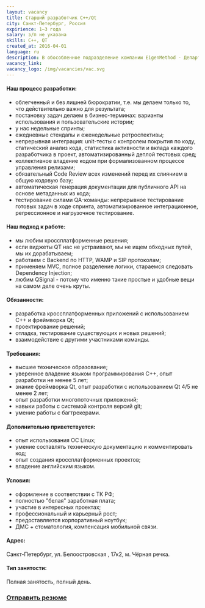```yaml
---
layout: vacancy
title: Старший разработчик С++/Qt
city: Санкт-Петербург, Россия
expirience: 1–3 года
salary: з/п не указана
skills: C++, QT
created_at: 2016-04-01
language: ru
description: В обособленное подразделение компании EigenMethod - Департамент разработки - требуется старший разработчик C++/Qt для участия в разработке высоконагруженного программно-аппаратного комплекса, имеющего кроссплатформенную клиентскую часть. Мы предлагаем работу в молодом и дружном коллективе профессионалов.
vacancy_link: 
vacancy_logo: /img/vacancies/vac.svg
---
```



#### Наш процесс разработки:  
* облегченный и без лишней бюрократии, т.е. мы делаем только то, что действительно важно для результата;  
* постановку задач делаем в бизнес-терминах: варианты использования и пользовательские истории;  
* у нас недельные спринты;
* ежедневные стендапы и еженедельные ретроспективы;  
* непрерывная интеграция: unit-тесты с контролем покрытия по коду, статический анализ кода, статистика активности и вклада каждого разработчика в проект, автоматизированный деплой тестовых сред;  
* коллективное владение кодом при формализованном процессе управления релизами;  
* обязательный Code Review всех изменений перед их слиянием в общую кодовую базу;  
* автоматическая генерация документации для публичного API на основе метаданных из кода;
* тестирование силами QA-команды: непрерывное тестирование готовых задач в ходе спринта, автоматизированное интеграционное, регрессионное и нагрузочное тестирование.  

#### Наш подход к работе:  
* мы любим кроссплатформенные решения;  
* если виджеты QT нас не устраивают, мы не ищем обходных путей, мы их дорабатываем;  
* работаем с Backend по HTTP, WAMP и SIP протоколам;  
* применяем MVC, полное разделение логики, стараемся следовать Dependency Injection;  
* любим QSignal - потому что именно такие простые и удобные вещи на самом деле очень круты.  

#### Обязанности:  
* разработка кроссплатформенных приложений с использованием C++ и фреймворка Qt;  
* проектирование решений;  
* отладка, тестирование существующих и новых решений;  
* взаимодействие с другими участниками команды.  

#### Требования:  
* высшее техническое образование;  
* уверенное владение языком программирования C++, опыт разработки не менее 5 лет;  
* знание фреймворка Qt, опыт разработки с использованием Qt 4/5 не менее 2 лет;  
* опыт разработки многопоточных приложений;  
* навыки работы с системой контроля версий git;  
* умение работы с багтрекерами.  

#### Дополнительно приветствуется:  
* опыт использования ОС Linux;  
* умение составлять техническую документацию и комментировать код;  
* опыт создания кроссплатформенных проектов;  
* владение английским языком.  

#### Условия:  
* оформление в соответствии с ТК РФ;  
* полностью "белая" заработная плата;  
* участие в интересных проектах;  
* профессиональный и карьерный рост;  
* предоставляется корпоративный ноутбук;  
* ДМС + стоматология, компенсация мобильной связи.  

#### Адрес:
Санкт-Петербург, ул. Белоостровская , 17к2, м. Чёрная речка.  

#### Тип занятости:
Полная занятость, полный день.  

### [Отправить резюме][mail]

[//]: #
   [mail]: <mailto:hr@eigenmethod.com>